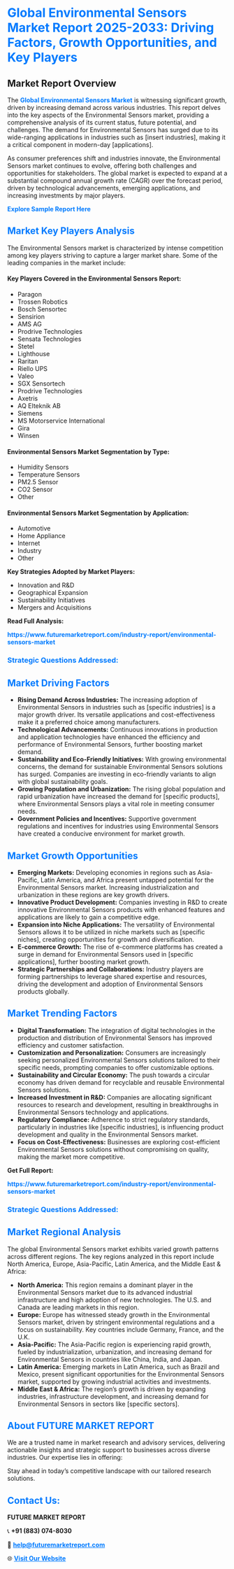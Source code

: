 <h1 style="color: #007BFF;">Global Environmental Sensors Market Report 2025-2033: Driving Factors, Growth Opportunities, and Key Players</h1>

<section id="overview">
<h2>Market Report Overview</h2>
<p>The <a href="https://www.futuremarketreport.com/industry-report/environmental-sensors-market" style="color: #007BFF; text-decoration: none;"><strong>Global Environmental Sensors Market</strong></a> is witnessing significant growth, driven by increasing demand across various industries. This report delves into the key aspects of the Environmental Sensors market, providing a comprehensive analysis of its current status, future potential, and challenges. The demand for Environmental Sensors has surged due to its wide-ranging applications in industries such as [insert industries], making it a critical component in modern-day [applications].</p>
<p>As consumer preferences shift and industries innovate, the Environmental Sensors market continues to evolve, offering both challenges and opportunities for stakeholders. The global market is expected to expand at a substantial compound annual growth rate (CAGR) over the forecast period, driven by technological advancements, emerging applications, and increasing investments by major players.</p>
</section>

<section id="overview">
<p><a href="https://www.futuremarketreport.com/request-sample/reportId=46233" style="color: #007BFF; text-decoration: none;"><strong>Explore Sample Report Here</strong></a></p>
</section>

<section id="key-players">
<h2 style="color: #007BFF;">Market Key Players Analysis</h2>
<p>The Environmental Sensors market is characterized by intense competition among key players striving to capture a larger market share. Some of the leading companies in the market include:</p>
<h4>Key Players Covered in the Environmental Sensors Report:</h4>
<ul><li>Paragon</li><li>Trossen Robotics</li><li>Bosch Sensortec</li><li>Sensirion</li><li>AMS AG</li><li>Prodrive Technologies</li><li>Sensata Technologies</li><li>Stetel</li><li>Lighthouse</li><li>Raritan</li><li>Riello UPS</li><li>Valeo</li><li>SGX Sensortech</li><li>Prodrive Technologies</li><li>Axetris</li><li>AQ Elteknik AB</li><li>Siemens</li><li>MS Motorservice International</li><li>Gira</li><li>Winsen</li></ul>
<h4>Environmental Sensors Market Segmentation by Type:</h4>
<ul><li>Humidity Sensors</li><li>Temperature Sensors</li><li>PM2.5 Sensor</li><li>CO2 Sensor</li><li>Other</li></ul>

<h4>Environmental Sensors Market Segmentation by Application:</h4>
<ul><li>Automotive</li><li>Home Appliance</li><li>Internet</li><li>Industry</li><li>Other</li></ul>
<p><strong>Key Strategies Adopted by Market Players:</strong></p>
<ul>
<li>Innovation and R&D</li>
<li>Geographical Expansion</li>
<li>Sustainability Initiatives</li>
<li>Mergers and Acquisitions</li>
</ul>
</section>

<section>
<p><strong>Read Full Analysis: </strong></p><a href="https://www.futuremarketreport.com/industry-report/environmental-sensors-market" style="color: #007BFF; text-decoration: none;"><strong>https://www.futuremarketreport.com/industry-report/environmental-sensors-market</strong></a>
<h3 style="color: #007BFF;">Strategic Questions Addressed:</h3>
</section>

<section id="driving-factors">
<h2 style="color: #007BFF;">Market Driving Factors</h2>
<ul>
<li><strong>Rising Demand Across Industries:</strong> The increasing adoption of Environmental Sensors in industries such as [specific industries] is a major growth driver. Its versatile applications and cost-effectiveness make it a preferred choice among manufacturers.</li>
<li><strong>Technological Advancements:</strong> Continuous innovations in production and application technologies have enhanced the efficiency and performance of Environmental Sensors, further boosting market demand.</li>
<li><strong>Sustainability and Eco-Friendly Initiatives:</strong> With growing environmental concerns, the demand for sustainable Environmental Sensors solutions has surged. Companies are investing in eco-friendly variants to align with global sustainability goals.</li>
<li><strong>Growing Population and Urbanization:</strong> The rising global population and rapid urbanization have increased the demand for [specific products], where Environmental Sensors plays a vital role in meeting consumer needs.</li>
<li><strong>Government Policies and Incentives:</strong> Supportive government regulations and incentives for industries using Environmental Sensors have created a conducive environment for market growth.</li>
</ul>
</section>

<section id="growth-opportunities">
<h2 style="color: #007BFF;">Market Growth Opportunities</h2>
<ul>
<li><strong>Emerging Markets:</strong> Developing economies in regions such as Asia-Pacific, Latin America, and Africa present untapped potential for the Environmental Sensors market. Increasing industrialization and urbanization in these regions are key growth drivers.</li>
<li><strong>Innovative Product Development:</strong> Companies investing in R&D to create innovative Environmental Sensors products with enhanced features and applications are likely to gain a competitive edge.</li>
<li><strong>Expansion into Niche Applications:</strong> The versatility of Environmental Sensors allows it to be utilized in niche markets such as [specific niches], creating opportunities for growth and diversification.</li>
<li><strong>E-commerce Growth:</strong> The rise of e-commerce platforms has created a surge in demand for Environmental Sensors used in [specific applications], further boosting market growth.</li>
<li><strong>Strategic Partnerships and Collaborations:</strong> Industry players are forming partnerships to leverage shared expertise and resources, driving the development and adoption of Environmental Sensors products globally.</li>
</ul>
</section>

<section id="trending-factors">
<h2 style="color: #007BFF;">Market Trending Factors</h2>
<ul>
<li><strong>Digital Transformation:</strong> The integration of digital technologies in the production and distribution of Environmental Sensors has improved efficiency and customer satisfaction.</li>
<li><strong>Customization and Personalization:</strong> Consumers are increasingly seeking personalized Environmental Sensors solutions tailored to their specific needs, prompting companies to offer customizable options.</li>
<li><strong>Sustainability and Circular Economy:</strong> The push towards a circular economy has driven demand for recyclable and reusable Environmental Sensors solutions.</li>
<li><strong>Increased Investment in R&D:</strong> Companies are allocating significant resources to research and development, resulting in breakthroughs in Environmental Sensors technology and applications.</li>
<li><strong>Regulatory Compliance:</strong> Adherence to strict regulatory standards, particularly in industries like [specific industries], is influencing product development and quality in the Environmental Sensors market.</li>
<li><strong>Focus on Cost-Effectiveness:</strong> Businesses are exploring cost-efficient Environmental Sensors solutions without compromising on quality, making the market more competitive.</li>
</ul>
</section>

<section>
<p><strong>Get Full Report: </strong></p><a href="https://www.futuremarketreport.com/industry-report/environmental-sensors-market" style="color: #007BFF; text-decoration: none;"><strong>https://www.futuremarketreport.com/industry-report/environmental-sensors-market</strong></a>
<h3 style="color: #007BFF;">Strategic Questions Addressed:</h3>
</section>


<section id="regional-analysis">
<h2 style="color: #007BFF;">Market Regional Analysis</h2>
<p>The global Environmental Sensors market exhibits varied growth patterns across different regions. The key regions analyzed in this report include North America, Europe, Asia-Pacific, Latin America, and the Middle East & Africa:</p>
<ul>
<li><strong>North America:</strong> This region remains a dominant player in the Environmental Sensors market due to its advanced industrial infrastructure and high adoption of new technologies. The U.S. and Canada are leading markets in this region.</li>
<li><strong>Europe:</strong> Europe has witnessed steady growth in the Environmental Sensors market, driven by stringent environmental regulations and a focus on sustainability. Key countries include Germany, France, and the U.K.</li>
<li><strong>Asia-Pacific:</strong> The Asia-Pacific region is experiencing rapid growth, fueled by industrialization, urbanization, and increasing demand for Environmental Sensors in countries like China, India, and Japan.</li>
<li><strong>Latin America:</strong> Emerging markets in Latin America, such as Brazil and Mexico, present significant opportunities for the Environmental Sensors market, supported by growing industrial activities and investments.</li>
<li><strong>Middle East & Africa:</strong> The region’s growth is driven by expanding industries, infrastructure development, and increasing demand for Environmental Sensors in sectors like [specific sectors].</li>
</ul>
</section>

<footer>
<h2 style="color: #007BFF;">About FUTURE MARKET REPORT</h2>
<p>We are a trusted name in market research and advisory services, delivering actionable insights and strategic support to businesses across diverse industries. Our expertise lies in offering:</p>

<p>Stay ahead in today’s competitive landscape with our tailored research solutions.</p>

<h2 style="color: #007BFF;">Contact Us:</h2>
<p><strong>FUTURE MARKET REPORT</strong></p>
<p>📞 <strong>+91 (883) 074-8030</strong></p>
<p>📧 <strong><a href="mailto:help@futuremarketreport.com" style="color: #007BFF;">help@futuremarketreport.com</a></strong></p>
<p>🌐 <strong><a href="https://www.futuremarketreport.com/" style="color: #007BFF;">Visit Our Website</a></strong></p>
</footer>